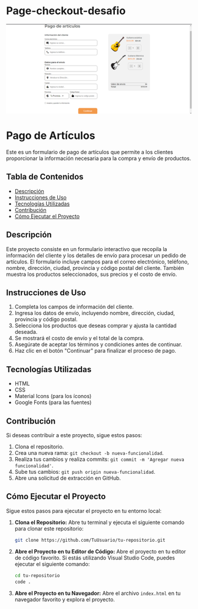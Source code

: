 # Page-checkout-desafio 
<img src="img/captura.png" alt="Pago de Artículos" class="producto-img"/>

# Pago de Artículos

Este es un formulario de pago de artículos que permite a los clientes proporcionar la información necesaria para la compra y envío de productos.

## Tabla de Contenidos

- [Descripción](#descripción)
- [Instrucciones de Uso](#instrucciones-de-uso)
- [Tecnologías Utilizadas](#tecnologías-utilizadas)
- [Contribución](#contribución)
- [Cómo Ejecutar el Proyecto](#cómo-ejecutar-el-proyecto)


## Descripción

Este proyecto consiste en un formulario interactivo que recopila la información del cliente y los detalles de envío para procesar un pedido de artículos. El formulario incluye campos para el correo electrónico, teléfono, nombre, dirección, ciudad, provincia y código postal del cliente. También muestra los productos seleccionados, sus precios y el costo de envío.


## Instrucciones de Uso

1. Completa los campos de información del cliente.
2. Ingresa los datos de envío, incluyendo nombre, dirección, ciudad, provincia y código postal.
3. Selecciona los productos que deseas comprar y ajusta la cantidad deseada.
4. Se mostrará el costo de envío y el total de la compra.
5. Asegúrate de aceptar los términos y condiciones antes de continuar.
6. Haz clic en el botón "Continuar" para finalizar el proceso de pago.

## Tecnologías Utilizadas

- HTML
- CSS
- Material Icons (para los íconos)
- Google Fonts (para las fuentes)

## Contribución

Si deseas contribuir a este proyecto, sigue estos pasos:

1. Clona el repositorio.
2. Crea una nueva rama: `git checkout -b nueva-funcionalidad`.
3. Realiza tus cambios y realiza commits: `git commit -m 'Agregar nueva funcionalidad'`.
4. Sube tus cambios: `git push origin nueva-funcionalidad`.
5. Abre una solicitud de extracción en GitHub.

## Cómo Ejecutar el Proyecto

Sigue estos pasos para ejecutar el proyecto en tu entorno local:

1. **Clona el Repositorio:** Abre tu terminal y ejecuta el siguiente comando para clonar este repositorio:

   ```bash
   git clone https://github.com/TuUsuario/tu-repositorio.git
    ```
2. **Abre el Proyecto en tu Editor de Código:** Abre el proyecto en tu editor de código favorito. Si estás utilizando Visual Studio Code, puedes ejecutar el siguiente comando:

   ```bash
   cd tu-repositorio
   code .
   ```
3. **Abre el Proyecto en tu Navegador:** Abre el archivo `index.html` en tu navegador favorito y explora el proyecto.
